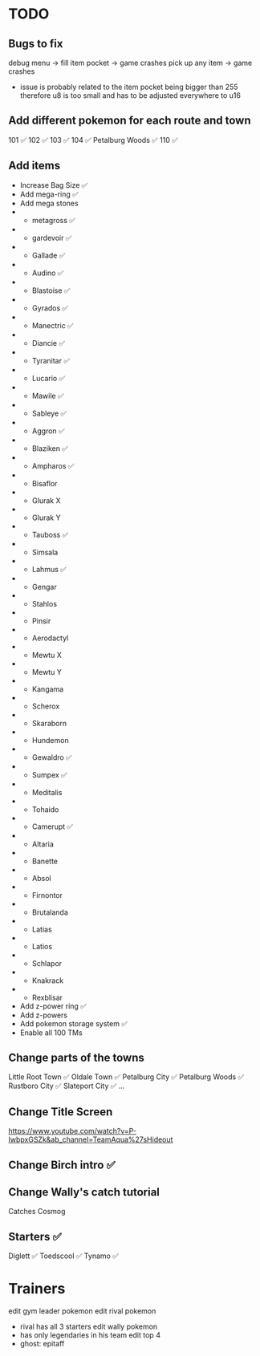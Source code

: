 # TODO

## Bugs to fix
debug menu -> fill item pocket -> game crashes
pick up any item -> game crashes 
- issue is probably related to the item pocket being bigger than 255 therefore u8 is too small and has to be adjusted everywhere to u16

## Add different pokemon for each route and town
101 ✅
102 ✅
103 ✅
104 ✅
Petalburg Woods ✅
110 ✅

## Add items
- Increase Bag Size ✅
- Add mega-ring ✅
- Add mega stones
- - metagross ✅
- - gardevoir ✅
- - Gallade ✅
- - Audino ✅
- - Blastoise ✅
- - Gyrados ✅
- - Manectric ✅
- - Diancie ✅
- - Tyranitar ✅
- - Lucario ✅
- - Mawile ✅
- - Sableye ✅
- - Aggron ✅
- - Blaziken ✅
- - Ampharos ✅
- - Bisaflor 
- - Glurak X
- - Glurak Y
- - Tauboss ✅
- - Simsala
- - Lahmus ✅
- - Gengar
- - Stahlos
- - Pinsir
- - Aerodactyl
- - Mewtu X
- - Mewtu Y
- - Kangama
- - Scherox
- - Skaraborn
- - Hundemon
- - Gewaldro ✅
- - Sumpex ✅
- - Meditalis
- - Tohaido
- - Camerupt ✅
- - Altaria
- - Banette
- - Absol
- - Firnontor
- - Brutalanda
- - Latias
- - Latios
- - Schlapor
- - Knakrack
- - Rexblisar
- Add z-power ring ✅
- Add z-powers
- Add pokemon storage system ✅
- Enable all 100 TMs

## Change parts of the towns
Little Root Town ✅
Oldale Town ✅
Petalburg City ✅
Petalburg Woods ✅
Rustboro City ✅
Slateport City ✅
...

## Change Title Screen
https://www.youtube.com/watch?v=P-IwbpxGSZk&ab_channel=TeamAqua%27sHideout

## Change Birch intro ✅

## Change Wally's catch tutorial
Catches Cosmog

## Starters ✅
Diglett ✅
Toedscool ✅
Tynamo ✅

# Trainers
edit gym leader pokemon
edit rival pokemon 
- rival has all 3 starters
edit wally pokemon
- has only legendaries in his team
edit top 4
- ghost: epitaff